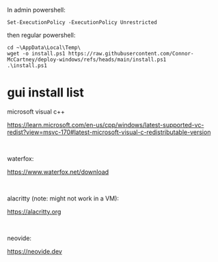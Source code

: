 In admin powershell:

```
Set-ExecutionPolicy -ExecutionPolicy Unrestricted
```

then regular powershell:

```
cd ~\AppData\Local\Temp\
wget -o install.ps1 https://raw.githubusercontent.com/Connor-McCartney/deploy-windows/refs/heads/main/install.ps1
.\install.ps1
```

# gui install list

microsoft visual c++

<https://learn.microsoft.com/en-us/cpp/windows/latest-supported-vc-redist?view=msvc-170#latest-microsoft-visual-c-redistributable-version>

<br>

waterfox:

<https://www.waterfox.net/download>

<br>

alacritty (note: might not work in a VM):

<https://alacritty.org>

<br>

neovide:

<https://neovide.dev>

<br>

